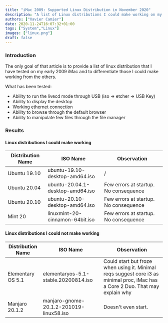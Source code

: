```yaml
---
title: "iMac 2009: Supported Linux Distribution in November 2020"
description: "A list of Linux distributions I could make working on my early 2009 iMac"
authors: ["Xavier Camier"]
date: 2020-11-24T16:07:32+01:00
tags: ["System","Linux"]
images: ["linux.png"]
draft: false
---
```


### Introduction

The only goal of that article is to provide a list of linux distribution that I have tested on my early 2009 iMac and to differentiate those I could make working from the others. 

What has been tested:
- Ability to run the livecd mode through USB (iso -> etcher -> USB Key)
- Ability to display the desktop
- Working ethernet connection
- Ability to browse through the default browser
- Ability to manipulate few files through the file manager


### Results

#### Linux distributions I could make working

| Distribution Name | ISO Name                          | Observation                                  |
| ----------------- |-----------------------------------| ---------------------------------------------|
| Ubuntu 19.10      | ubuntu-19.10-desktop-amd64.iso    | /                                            |
| Ubuntu 20.04      | ubuntu-20.04.1-desktop-amd64.iso  | Few errors at startup. No consequence        |
| Ubuntu 20.10      | ubuntu-20.10-desktop-amd64.iso    | Few errors at startup. No consequence        |
| Mint 20           | linuxmint-20-cinnamon-64bit.iso   | Few errors at startup. No consequence        |


#### Linux distributions I could not make working

| Distribution Name | ISO Name                                | Observation                                  |
| ----------------- |-----------------------------------------| ---------------------------------------------|
| Elementary OS 5.1 | elementaryos-5.1-stable.20200814.iso    | Could start but froze when using it. Minimal reqs suggest core i3 as minimal proc, iMac has a Core 2 Duo. That may explain why                                 |
| Manjaro 20.1.2    | manjaro-gnome-20.1.2-201019-linux58.iso | Doesn't even start.                          |
